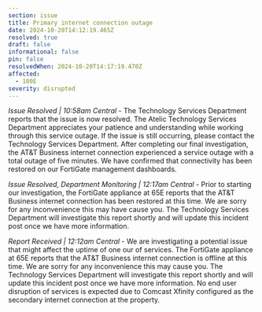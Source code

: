 ```yaml
---
section: issue
title: Primary internet connection outage
date: 2024-10-20T14:12:19.465Z
resolved: true
draft: false
informational: false
pin: false
resolvedWhen: 2024-10-20T14:17:19.470Z
affected:
  - 180E
severity: disrupted
---
```

*Issue Resolved | 10:58am Central* - The Technology Services Department reports that the issue is now resolved. The Atelic Technology Services Department appreciates your patience and understanding while working through this service outage. If the issue is still occurring, please contact the Technology Services Department. After completing our final investigation, the AT&T Business internet connection experienced a service outage with a total outage of five minutes. We have confirmed that connectivity has been restored on our FortiGate management dashboards.

*Issue Resolved, Department Monitoring | 12:17am Central* - Prior to starting our investigation, the FortiGate appliance at 65E reports that the AT&T Business internet connection has been restored at this time. We are sorry for any inconvenience this may have cause you. The Technology Services Department will investigate this report shortly and will update this incident post once we have more information.

*Report Received | 12:12am Central* - We are investigating a potential issue that might affect the uptime of one our of services. The FortiGate appliance at 65E reports that the AT&T Business internet connection is offline at this time. We are sorry for any inconvenience this may cause you. The Technology Services Department will investigate this report shortly and will update this incident post once we have more information. No end user disruption of services is expected due to Comcast Xfinity configured as the secondary internet connection at the property.